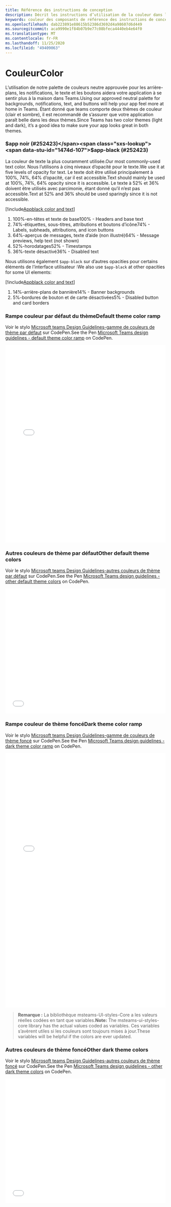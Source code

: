 ```yaml
---
title: Référence des instructions de conception
description: Décrit les instructions d’utilisation de la couleur dans les applications
keywords: couleur des composants de référence des instructions de conception teams
ms.openlocfilehash: dab223891e88615b52386d3692d4a98607d6d449
ms.sourcegitcommit: aca9990e1f84b07b9e77c08bfeca4440eb4e64f0
ms.translationtype: MT
ms.contentlocale: fr-FR
ms.lasthandoff: 11/25/2020
ms.locfileid: "49409063"
---
```

# <a name="color"></a><span data-ttu-id="1474d-104">Couleur</span><span class="sxs-lookup"><span data-stu-id="1474d-104">Color</span></span>

<span data-ttu-id="1474d-105">L’utilisation de notre palette de couleurs neutre approuvée pour les arrière-plans, les notifications, le texte et les boutons aidera votre application à se sentir plus à la maison dans Teams.</span><span class="sxs-lookup"><span data-stu-id="1474d-105">Using our approved neutral palette for backgrounds, notifications, text, and buttons will help your app feel more at home in Teams.</span></span> <span data-ttu-id="1474d-106">Étant donné que teams comporte deux thèmes de couleur (clair et sombre), il est recommandé de s’assurer que votre application paraît belle dans les deux thèmes.</span><span class="sxs-lookup"><span data-stu-id="1474d-106">Since Teams has two color themes (light and dark), it’s a good idea to make sure your app looks great in both themes.</span></span>

### <a name="app-black-252423"></a><span data-ttu-id="1474d-107">$app noir (#252423)</span><span class="sxs-lookup"><span data-stu-id="1474d-107">$app-black (#252423)</span></span>

<span data-ttu-id="1474d-108">La couleur de texte la plus couramment utilisée.</span><span class="sxs-lookup"><span data-stu-id="1474d-108">Our most commonly-used text color.</span></span> <span data-ttu-id="1474d-109">Nous l’utilisons à cinq niveaux d’opacité pour le texte.</span><span class="sxs-lookup"><span data-stu-id="1474d-109">We use it at five levels of opacity for text.</span></span> <span data-ttu-id="1474d-110">Le texte doit être utilisé principalement à 100%, 74%, 64% d’opacité, car il est accessible.</span><span class="sxs-lookup"><span data-stu-id="1474d-110">Text should mainly be used at 100%, 74%, 64% opacity since it is accessible.</span></span> <span data-ttu-id="1474d-111">Le texte à 52% et 36% doivent être utilisés avec parcimonie, étant donné qu’il n’est pas accessible.</span><span class="sxs-lookup"><span data-stu-id="1474d-111">Text at 52% and 36% should be used sparingly since it is not accessible.</span></span>

[!include[Appblack color and text](~/includes/design/color-image-appblack-text.html)]

1. <span data-ttu-id="1474d-112">100%-en-têtes et texte de base</span><span class="sxs-lookup"><span data-stu-id="1474d-112">100% - Headers and base text</span></span>
2. <span data-ttu-id="1474d-113">74%-étiquettes, sous-titres, attributions et boutons d’icône</span><span class="sxs-lookup"><span data-stu-id="1474d-113">74% - Labels, subheads, attributions, and icon buttons</span></span>
3. <span data-ttu-id="1474d-114">64%-aperçus de messages, texte d’aide (non illustré)</span><span class="sxs-lookup"><span data-stu-id="1474d-114">64% - Message previews, help text (not shown)</span></span>
4. <span data-ttu-id="1474d-115">52%-horodatages</span><span class="sxs-lookup"><span data-stu-id="1474d-115">52% - Timestamps</span></span>
5. <span data-ttu-id="1474d-116">36%-texte désactivé</span><span class="sxs-lookup"><span data-stu-id="1474d-116">36% - Disabled text</span></span>

<span data-ttu-id="1474d-117">Nous utilisons également `$app-black` sur d’autres opacities pour certains éléments de l’interface utilisateur :</span><span class="sxs-lookup"><span data-stu-id="1474d-117">We also use `$app-black` at other opacities for some UI elements:</span></span>

[!include[Appblack color and text](~/includes/design/color-image-appblack-ui.html)]

1. <span data-ttu-id="1474d-118">14%-arrière-plans de bannière</span><span class="sxs-lookup"><span data-stu-id="1474d-118">14% - Banner backgrounds</span></span>
2. <span data-ttu-id="1474d-119">5%-bordures de bouton et de carte désactivées</span><span class="sxs-lookup"><span data-stu-id="1474d-119">5% - Disabled button and card borders</span></span>

### <a name="default-theme-color-ramp"></a><span data-ttu-id="1474d-120">Rampe couleur par défaut du thème</span><span class="sxs-lookup"><span data-stu-id="1474d-120">Default theme color ramp</span></span>

<span data-ttu-id="1474d-121">Voir le stylo [Microsoft teams Design Guidelines-gamme de couleurs de thème par défaut](https://codepen.io/msteams/pen/KyPmqL/) sur CodePen.</span><span class="sxs-lookup"><span data-stu-id="1474d-121">See the Pen [Microsoft Teams design guidelines - default theme color ramp](https://codepen.io/msteams/pen/KyPmqL/) on CodePen.</span></span>

<iframe height='620' scrolling='no' title='<span data-ttu-id="1474d-122">Instructions de conception de Microsoft teams-gamme de couleurs de thème par défaut</span><span class="sxs-lookup"><span data-stu-id="1474d-122">Microsoft Teams design guidelines - default theme color ramp</span></span>' src='//codepen.io/msteams/embed/KyPmqL/?height=682&theme-id=31655&default-tab=result&embed-version=2' frameborder='no' allowtransparency='true' allowfullscreen='true' style='width: 100%;'><span data-ttu-id="1474d-123">Voir le stylo <a href='https://codepen.io/msteams/pen/KyPmqL/'>Microsoft teams Design Guidelines-gamme de couleurs de thème par défaut</a> par Microsoft Teams (<a href='https://codepen.io/msteams'>@msteams</a>) sur <a href='https://codepen.io'>CodePen</a>.</span><span class="sxs-lookup"><span data-stu-id="1474d-123">See the Pen <a href='https://codepen.io/msteams/pen/KyPmqL/'>Microsoft Teams design guidelines - default theme color ramp</a> by Microsoft Teams (<a href='https://codepen.io/msteams'>@msteams</a>) on <a href='https://codepen.io'>CodePen</a>.</span></span>
</iframe>

### <a name="other-default-theme-colors"></a><span data-ttu-id="1474d-124">Autres couleurs de thème par défaut</span><span class="sxs-lookup"><span data-stu-id="1474d-124">Other default theme colors</span></span>

<span data-ttu-id="1474d-125">Voir le stylo [Microsoft teams Design Guidelines-autres couleurs de thème par défaut](https://codepen.io/msteams/pen/zPOdYJ/) sur CodePen.</span><span class="sxs-lookup"><span data-stu-id="1474d-125">See the Pen [Microsoft Teams design guidelines - other default theme colors](https://codepen.io/msteams/pen/zPOdYJ/) on CodePen.</span></span>

<iframe height='392' scrolling='no' title='<span data-ttu-id="1474d-126">Instructions de conception de Microsoft teams-autres couleurs de thème par défaut</span><span class="sxs-lookup"><span data-stu-id="1474d-126">Microsoft Teams design guidelines - other default theme colors</span></span>' src='//codepen.io/msteams/embed/zPOdYJ/?height=442&theme-id=31655&default-tab=result&embed-version=2' frameborder='no' allowtransparency='true' allowfullscreen='true' style='width: 100%;'><span data-ttu-id="1474d-127">Voir le stylo <a href='https://codepen.io/msteams/pen/zPOdYJ/'>Microsoft teams Design Guidelines-autres couleurs de thème par défaut</a> par Microsoft Teams (<a href='https://codepen.io/msteams'>@msteams</a>) sur <a href='https://codepen.io'>CodePen</a>.</span><span class="sxs-lookup"><span data-stu-id="1474d-127">See the Pen <a href='https://codepen.io/msteams/pen/zPOdYJ/'>Microsoft Teams design guidelines - other default theme colors</a> by Microsoft Teams (<a href='https://codepen.io/msteams'>@msteams</a>) on <a href='https://codepen.io'>CodePen</a>.</span></span>
</iframe>

### <a name="dark-theme-color-ramp"></a><span data-ttu-id="1474d-128">Rampe couleur de thème foncé</span><span class="sxs-lookup"><span data-stu-id="1474d-128">Dark theme color ramp</span></span>

<span data-ttu-id="1474d-129">Voir le stylo [Microsoft teams Design Guidelines-gamme de couleurs de thème foncé](https://codepen.io/msteams/pen/BmBwjx/) sur CodePen.</span><span class="sxs-lookup"><span data-stu-id="1474d-129">See the Pen [Microsoft Teams design guidelines - dark theme color ramp](https://codepen.io/msteams/pen/BmBwjx/) on CodePen.</span></span>

<iframe height='798' scrolling='no' title='<span data-ttu-id="1474d-130">Instructions de conception de Microsoft teams-rampe couleur du thème foncé</span><span class="sxs-lookup"><span data-stu-id="1474d-130">Microsoft Teams design guidelines - dark theme color ramp</span></span>' src='//codepen.io/msteams/embed/BmBwjx/?height=846&theme-id=31655&default-tab=result&embed-version=2' frameborder='no' allowtransparency='true' allowfullscreen='true' style='width: 100%;'><span data-ttu-id="1474d-131">Voir le stylo <a href='https://codepen.io/msteams/pen/BmBwjx/'>Microsoft teams Design Guidelines-gamme de couleurs de thème foncé</a> par Microsoft Teams (<a href='https://codepen.io/msteams'>@msteams</a>) sur <a href='https://codepen.io'>CodePen</a>.</span><span class="sxs-lookup"><span data-stu-id="1474d-131">See the Pen <a href='https://codepen.io/msteams/pen/BmBwjx/'>Microsoft Teams design guidelines - dark theme color ramp</a> by Microsoft Teams (<a href='https://codepen.io/msteams'>@msteams</a>) on <a href='https://codepen.io'>CodePen</a>.</span></span>
</iframe>

> <span data-ttu-id="1474d-132">**Remarque :** La bibliothèque msteams-UI-styles-Core a les valeurs réelles codées en tant que variables.</span><span class="sxs-lookup"><span data-stu-id="1474d-132">**Note:** The msteams-ui-styles-core library has the actual values coded as variables.</span></span> <span data-ttu-id="1474d-133">Ces variables s’avèrent utiles si les couleurs sont toujours mises à jour.</span><span class="sxs-lookup"><span data-stu-id="1474d-133">These variables will be helpful if the colors are ever updated.</span></span>


### <a name="other-dark-theme-colors"></a><span data-ttu-id="1474d-134">Autres couleurs de thème foncé</span><span class="sxs-lookup"><span data-stu-id="1474d-134">Other dark theme colors</span></span>

<span data-ttu-id="1474d-135">Voir le stylo [Microsoft teams Design Guidelines-autres couleurs de thème foncé](https://codepen.io/msteams/pen/zPOEXN/) sur CodePen.</span><span class="sxs-lookup"><span data-stu-id="1474d-135">See the Pen [Microsoft Teams design guidelines - other dark theme colors](https://codepen.io/msteams/pen/zPOEXN/) on CodePen.</span></span>

<iframe height='390' scrolling='no' title='<span data-ttu-id="1474d-136">Instructions de conception de Microsoft teams-autres couleurs de thème foncé</span><span class="sxs-lookup"><span data-stu-id="1474d-136">Microsoft Teams design guidelines - other dark theme colors</span></span>' src='//codepen.io/msteams/embed/zPOEXN/?height=442&theme-id=31655&default-tab=result&embed-version=2' frameborder='no' allowtransparency='true' allowfullscreen='true' style='width: 100%;'><span data-ttu-id="1474d-137">Voir le stylo <a href='https://codepen.io/msteams/pen/zPOEXN/'>Microsoft teams Design Guidelines-autres couleurs de thème foncé</a> par Microsoft Teams (<a href='https://codepen.io/msteams'>@msteams</a>) sur <a href='https://codepen.io'>CodePen</a>.</span><span class="sxs-lookup"><span data-stu-id="1474d-137">See the Pen <a href='https://codepen.io/msteams/pen/zPOEXN/'>Microsoft Teams design guidelines - other dark theme colors</a> by Microsoft Teams (<a href='https://codepen.io/msteams'>@msteams</a>) on <a href='https://codepen.io'>CodePen</a>.</span></span>
</iframe>
